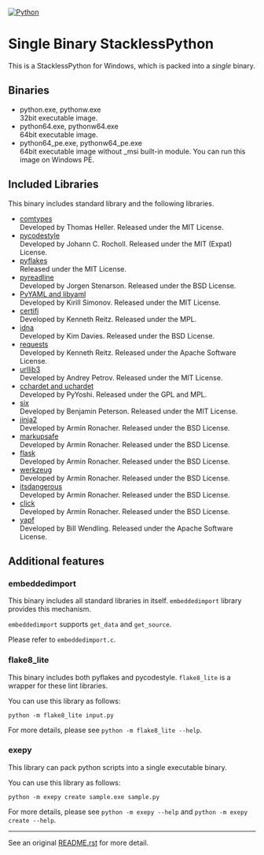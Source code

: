 [![Python](https://github.com/masamitsu-murase/single_binary_stackless_python/workflows/Python/badge.svg)](https://github.com/masamitsu-murase/single_binary_stackless_python/actions)

# Single Binary StacklessPython

This is a StacklessPython for Windows, which is packed into a *single* binary.

## Binaries

* python.exe, pythonw.exe  
  32bit executable image.
* python64.exe, pythonw64.exe  
  64bit executable image.
* python64\_pe.exe, pythonw64\_pe.exe  
  64bit executable image without _msi built-in module. You can run this image on Windows PE.

## Included Libraries

This binary includes standard library and the following libraries.

* [comtypes](https://pypi.org/project/comtypes/)  
  Developed by Thomas Heller. Released under the MIT License.
* [pycodestyle](https://pypi.org/project/pycodestyle/)  
  Developed by Johann C. Rocholl. Released under the MIT (Expat) License.
* [pyflakes](https://pypi.org/project/pyflakes/)  
  Released under the MIT License.
* [pyreadline](https://pypi.org/project/pyreadline/)  
  Developed by Jorgen Stenarson. Released under the BSD License.
* [PyYAML and libyaml](https://pypi.org/project/PyYAML/)  
  Developed by Kirill Simonov. Released under the MIT License.
* [certifi](https://pypi.org/project/certifi/)  
  Developed by Kenneth Reitz. Released under the MPL.
* [idna](https://pypi.org/project/idna/)  
  Developed by Kim Davies. Released under the BSD License.
* [requests](https://pypi.org/project/requests/)  
  Developed by Kenneth Reitz. Released under the Apache Software License.
* [urllib3](https://pypi.org/project/urllib3/)  
  Developed by Andrey Petrov. Released under the MIT License.
* [cchardet and uchardet](https://pypi.org/project/cchardet/)  
  Developed by PyYoshi. Released under the GPL and MPL.
* [six](https://pypi.org/project/six/)  
  Developed by Benjamin Peterson. Released under the MIT License.
* [jinja2](https://pypi.org/project/Jinja2/)  
  Developed by Armin Ronacher. Released under the BSD License.
* [markupsafe](https://pypi.org/project/MarkupSafe/)  
  Developed by Armin Ronacher. Released under the BSD License.
* [flask](https://pypi.org/project/Flask/)  
  Developed by Armin Ronacher. Released under the BSD License.
* [werkzeug](https://pypi.org/project/Werkzeug/)  
  Developed by Armin Ronacher. Released under the BSD License.
* [itsdangerous](https://pypi.org/project/itsdangerous/)  
  Developed by Armin Ronacher. Released under the BSD License.
* [click](https://pypi.org/project/click/)  
  Developed by Armin Ronacher. Released under the BSD License.
* [yapf](https://pypi.org/project/yapf/)  
  Developed by Bill Wendling. Released under the Apache Software License.

## Additional features

### embeddedimport

This binary includes all standard libraries in itself. `embeddedimport` library provides this mechanism.

`embeddedimport` supports `get_data` and `get_source`.

Please refer to `embeddedimport.c`.

### flake8_lite

This binary includes both pyflakes and pycodestyle. `flake8_lite` is a wrapper for these lint libraries.

You can use this library as follows:

```
python -m flake8_lite input.py
```

For more details, please see `python -m flake8_lite --help`.

### exepy

This library can pack python scripts into a single executable binary.

You can use this library as follows:

```
python -m exepy create sample.exe sample.py
```

For more details, please see `python -m exepy --help` and `python -m exepy create --help`.

---

See an original [README.rst](https://github.com/masamitsu-murase/single_binary_stackless_python/blob/master3/README.rst) for more detail.
